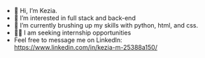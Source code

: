 - 👋 Hi, I’m Kezia.
- 👀 I’m interested in full stack and back-end
- 🌱 I’m currently brushing up my skills with python, html, and css.
- :woman_technologist: I am seeking internship opportunities
- Feel free to message me on Linkedln: https://www.linkedin.com/in/kezia-m-25388a150/


<!---
keziakandii/keziakandii is a ✨ special ✨ repository because its `README.md` (this file) appears on your GitHub profile.
You can click the Preview link to take a look at your changes.
--->
